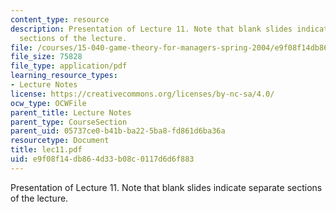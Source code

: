 ```yaml
---
content_type: resource
description: Presentation of Lecture 11. Note that blank slides indicate separate
  sections of the lecture.
file: /courses/15-040-game-theory-for-managers-spring-2004/e9f08f14db864d33b08c0117d6d6f883_lec11.pdf
file_size: 75828
file_type: application/pdf
learning_resource_types:
- Lecture Notes
license: https://creativecommons.org/licenses/by-nc-sa/4.0/
ocw_type: OCWFile
parent_title: Lecture Notes
parent_type: CourseSection
parent_uid: 05737ce0-b41b-ba22-5ba8-fd861d6ba36a
resourcetype: Document
title: lec11.pdf
uid: e9f08f14-db86-4d33-b08c-0117d6d6f883
---
```

Presentation of Lecture 11. Note that blank slides indicate separate sections of the lecture.